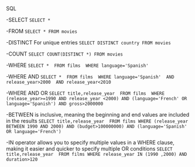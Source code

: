 SQL

-SELECT
``SELECT *``

-FROM
``SELECT * FROM movies``

-DISTINCT For unique entries
``SELECT DISTINCT country FROM movies``

-COUNT 
``SELECT COUNT(DISTINCT *) FROM movies``

-WHERE
``
SELECT * 
FROM films 
WHERE language='Spanish' 
``

-WHERE AND
``
SELECT * 
FROM films 
WHERE language='Spanish' 
AND release_year>2000 
AND release_year<2010
``

-WHERE AND OR 
``
SELECT title,release_year 
FROM films 
WHERE (release_year>=1990 AND release_year <2000)
AND (language='French' OR language='Spanish')
AND gross>2000000
``

-BETWEEN is inclusive, meaning the beginning and end values are included in the results
``
SELECT title,release_year 
FROM films
WHERE (release_year BETWEEN 1990 AND 2000)
AND (budget>100000000)
AND (language='Spanish' OR language='French')
``

-IN operator allows you to specify multiple values in a WHERE clause, making it easier and quicker to specify multiple OR conditions
``
SELECT title,release_year 
FROM films
WHERE release_year IN (1990 ,2000)
AND duration>120
``
